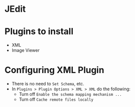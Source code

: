 # JEdit

# Plugins to install
- XML
- Image Viewer

# Configuring XML Plugin
- There is no need to `Set Schema`, etc. 
- In `Plugins > Plugin Options > XML > XML` do the following:
	- Turn off `Enable the schema mapping mechanism ...` 
	- Turn off `Cache remote files locally`